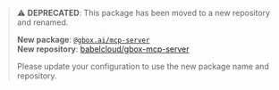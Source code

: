 
> ⚠️ **DEPRECATED**: This package has been moved to a new repository and renamed.
> 
> **New package**: [`@gbox.ai/mcp-server`](https://www.npmjs.com/package/@gbox.ai/mcp-server)  
> **New repository**: [babelcloud/gbox-mcp-server](https://github.com/babelcloud/gbox-mcp-server)
> 
> Please update your configuration to use the new package name and repository.

